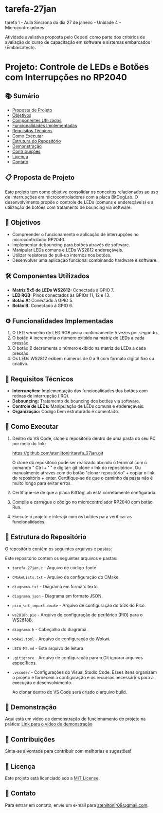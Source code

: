 # tarefa-27jan
tarefa 1 - Aula Sincrona do dia 27 de janeiro - Unidade 4 - Microcontroladores.

Atividade avaliativa proposta pelo Cepedi como parte dos critérios de avaliação do curso de capacitação em software e sistemas embarcados (Embarcatech).

# Projeto: Controle de LEDs e Botões com Interrupções no RP2040

## 📚 Sumário
- [Proposta de Projeto](#-Proposta-de-Projeto)  
- [Objetivos](#-objetivos)  
- [Componentes Utilizados](#%EF%B8%8F-componentes-utilizados)  
- [Funcionalidades Implementadas](#%EF%B8%8F-funcionalidades-implementadas)  
- [Requisitos Técnicos](#-requisitos-técnicos)  
- [Como Executar](#-como-executar)  
- [Estrutura do Repositório](#-estrutura-do-repositório)  
- [Demonstração](#-demonstração)  
- [Contribuições](#-contribuições)  
- [Licença](#-licença)  
- [Contato](#-contato)   

## 📋 Proposta de Projeto  
Este projeto tem como objetivo consolidar os conceitos relacionados ao uso de interrupções em microcontroladores com a placa BitDogLab. O desenvolvimento propõe o controle de LEDs (comuns e endereçáveis) e a utilização de botões com tratamento de bouncing via software.  

## 🎯 Objetivos
- Compreender o funcionamento e aplicação de interrupções no microcontrolador RP2040.
- Implementar debouncing para botões através de software.
- Manipular LEDs comuns e LEDs WS2812 endereçáveis.
- Utilizar resistores de pull-up internos nos botões.
- Desenvolver uma aplicação funcional combinando hardware e software.  

## 🛠️ Componentes Utilizados
- **Matriz 5x5 de LEDs WS2812:** Conectada à GPIO 7.  
- **LED RGB:** Pinos conectados às GPIOs 11, 12 e 13.  
- **Botão A:** Conectado à GPIO 5.  
- **Botão B:** Conectado à GPIO 6.  

## ⚙️ Funcionalidades Implementadas  
1. O LED vermelho do LED RGB pisca continuamente 5 vezes por segundo.  
2. O botão A incrementa o número exibido na matriz de LEDs a cada pressão.  
3. O botão B decrementa o número exibido na matriz de LEDs a cada pressão.  
4. Os LEDs WS2812 exibem números de 0 a 9 com formato digital fixo ou criativo.  

## 📝 Requisitos Técnicos
- **Interrupções:** Implementação das funcionalidades dos botões com rotinas de interrupção (IRQ).  
- **Debouncing:** Tratamento de bouncing dos botões via software.  
- **Controle de LEDs:** Manipulação de LEDs comuns e endereçáveis.  
- **Organização:** Código bem estruturado e comentado.  

## 🚀 Como Executar
1. Dentro do VS Code, clone o repositório dentro de uma pasta do seu PC por meio do link:
   
   https://github.com/ateniltonjr/tarefa_27jan.git

   O clone do repositório pode ser realizado abrindo o terminal com o comando " Ctrl + ' " e digitar: git clone <link do repositório>.
   Ou manualmente atraves com do botão "clonar repositório" + copiar o link do repositório + enter.
   Certifique-se de que o caminho da pasta não é muito longo para evitar erros.
    
3. Certifique-se de que a placa BitDogLab está corretamente configurada.
4. Compile e carregue o código no microcontrolador RP2040 com botão Run.   
5. Execute o projeto e interaja com os botões para verificar as funcionalidades.  

## 📂 Estrutura do Repositório
O repositório contém os seguintes arquivos e pastas:

Este repositório contém os seguintes arquivos e pastas:

- `tarefa_27jan.c` - Arquivo de código-fonte.
- `CMakeLists.txt` - Arquivo de configuração do CMake.
- `diagrama.txt` - Diagrama em formato texto.
- `diagrama.json` - Diagrama em formato JSON.
- `pico_sdk_import.cmake` - Arquivo de configuração do SDK do Pico.
- `ws2818b.pio` - Arquivo de configuração de periférico (PIO) para o WS2818B.
- `diagrama.h` - Cabeçalho do diagrama.
- `wokwi.toml` - Arquivo de configuração do Wokwi.
- `LEIA-ME.md` - Este arquivo de leitura.
- `.gitignore` - Arquivo de configuração para o Git ignorar arquivos específicos.
- `.vscode/` - Configurações do Visual Studio Code.
Esses itens organizam o projeto e fornecem a configuração e os recursos necessários para a execução e desenvolvimento.

   Ao clonar dentro do VS Code será criado o arquivo build.

## 🎥 Demonstração  
Aqui está um video de demonstração do funcionamento do projeto na prática:
[Link para o vídeo de demonstração](https://drive.google.com/drive/folders/1YZkF36ELfY9g0guP7N8KRBltC8AQbchp?usp=drive_link)  

## 🤝 Contribuições  
Sinta-se à vontade para contribuir com melhorias e sugestões!  

## 📄 Licença  
Este projeto está licenciado sob a [MIT License](LICENSE).  

## 📧 Contato  
Para entrar em contato, envie um e-mail para [ateniltonjr09@gmail.com](mailto:ateniltonjr09@gmail.com).  
